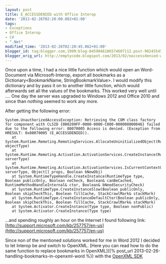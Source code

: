 ```yaml
---
layout: post
title: E_ACCESSDENIED with Office Interop
date: '2013-02-26T02:20:00.002+01:00'
tags:
- Exceptions
- Office Interop
- C#
- ".Net"
modified_time: '2013-02-26T02:20:45.862+01:00'
blogger_id: tag:blogger.com,1999:blog-8459046186574607112.post-9024554568488761247
blogger_orig_url: http://emptycode.blogspot.com/2013/02/eaccessdenied-with-office-interop.html
---
```


Once upon a time, I had a nice little function which would open an Word-Document via Microsoft-Interop, 
export all bookmarks as a Dictionary&lt;BookmarkName, StringBookmarkValue&gt;. 
I would modify this dictionary and by pass it on to another little function, which would afterwards set all the values of the bookmarks. 
This worked very well until .... One day the server was upgraded to Windows 2012 and Office 2010 and since than nothing seemed to work any more.

After getting the following error:

    System.UnauthorizedAccessException: Retrieving the COM class factory for component with CLSID {000209FF-0000-0000-C000-000000000046} failed due to the following error: 80070005 Access is denied. (Exception from HRESULT: 0x80070005 (E_ACCESSDENIED)).
       at System.Runtime.Remoting.RemotingServices.AllocateUninitializedObject(RuntimeType objectType)
       at System.Runtime.Remoting.Activation.ActivationServices.CreateInstance(RuntimeType serverType)
       at System.Runtime.Remoting.Activation.ActivationServices.IsCurrentContextOK(RuntimeType serverType, Object[] props, Boolean bNewObj)
       at System.RuntimeTypeHandle.CreateInstance(RuntimeType type, Boolean publicOnly, Boolean noCheck, Boolean& canBeCached, RuntimeMethodHandleInternal& ctor, Boolean& bNeedSecurityCheck)
       at System.RuntimeType.CreateInstanceSlow(Boolean publicOnly, Boolean skipCheckThis, Boolean fillCache, StackCrawlMark& stackMark)
       at System.RuntimeType.CreateInstanceDefaultCtor(Boolean publicOnly, Boolean skipCheckThis, Boolean fillCache, StackCrawlMark& stackMark)
       at System.Activator.CreateInstance(Type type, Boolean nonPublic)
       at System.Activator.CreateInstance(Type type)

...and spending roughly an hour on the Internet I found following link: [http://support.microsoft.com/kb/257757/en-us](http://support.microsoft.com/kb/257757/en-us)

Since non of the mentioned solutions worked for me in Word 2012 I decided to let Interop be and switch to OpenXML. [Here you can read how to do the same function to replace bookmarks in OpenXML]({% post_url 2013-02-26-handling-bookmarks-in-openxml-word %}) with the [OpenXML SDK](http://www.microsoft.com/en-us/download/details.aspx?id=30425)